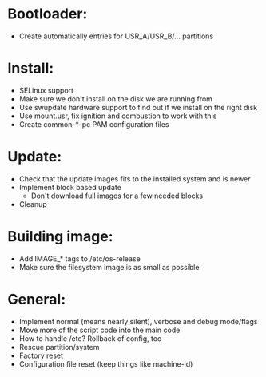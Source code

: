 # Bootloader:
* Create automatically entries for USR_A/USR_B/... partitions

# Install:
* SELinux support
* Make sure we don't install on the disk we are running from
* Use swupdate hardware support to find out if we install on the right disk
* Use mount.usr, fix ignition and combustion to work with this
* Create common-*-pc PAM configuration files

# Update:
* Check that the update images fits to the installed system and is newer
* Implement block based update
  * Don't download full images for a few needed blocks
* Cleanup

# Building image:
* Add IMAGE_* tags to /etc/os-release
* Make sure the filesystem image is as small as possible

# General:
* Implement normal (means nearly silent), verbose and debug mode/flags
* Move more of the script code into the main code
* How to handle /etc? Rollback of config, too
* Rescue partition/system
* Factory reset
* Configuration file reset (keep things like machine-id)
